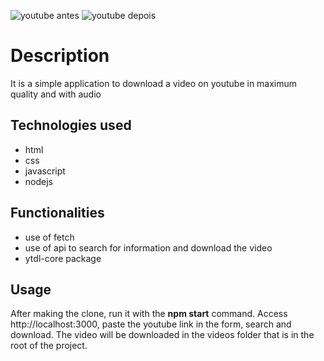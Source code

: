 ![youtube antes](https://user-images.githubusercontent.com/121989183/213335024-18b63ab9-a359-4fc1-81ef-1b5cdd51e66c.png)
![youtube depois](https://user-images.githubusercontent.com/121989183/213334757-ff2cb9f0-134b-4ecf-bf24-3fd67399f9df.png)
<h1>Description</h1>
It is a simple application to download a video on youtube in maximum quality and with audio
<h2>Technologies used</h2>
<ul>
<li>html</li>
<li>css</li>
<li>javascript</li>
<li>nodejs</li>
</ul>
<h2>Functionalities</h2>
<ul>
<li>use of fetch</li>
<li>use of api to search for information and download the video</li>
<li>ytdl-core package</li>   
</ul>
<h2>Usage</h2>
<p>After making the clone, run it with the <b>npm start</b> command.
Access http://localhost:3000, paste the youtube link in the form, search and download. The video will be downloaded in the videos folder that is in the root of the project.</p>


